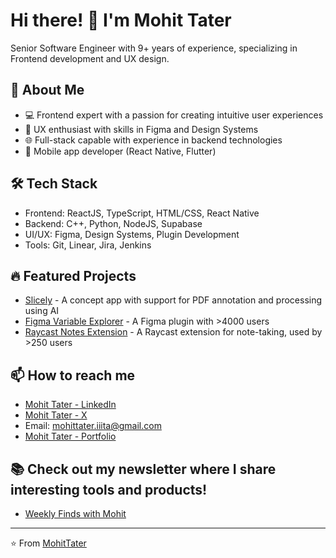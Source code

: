 # Hi there! 👋 I'm Mohit Tater

Senior Software Engineer with 9+ years of experience, specializing in Frontend development and UX design.

## 🚀 About Me
- 💻 Frontend expert with a passion for creating intuitive user experiences
- 🎨 UX enthusiast with skills in Figma and Design Systems
- 🌐 Full-stack capable with experience in backend technologies
- 📱 Mobile app developer (React Native, Flutter)

## 🛠️ Tech Stack
- Frontend: ReactJS, TypeScript, HTML/CSS, React Native
- Backend: C++, Python, NodeJS, Supabase
- UI/UX: Figma, Design Systems, Plugin Development
- Tools: Git, Linear, Jira, Jenkins

## 🔥 Featured Projects
- [Slicely](https://github.com/mnttnm/slicely) - A concept app with support for PDF annotation and processing using AI
- [Figma Variable Explorer](https://www.figma.com/community/plugin/1310888112326715990/figma-variable-explorer) - A Figma plugin with >4000 users
- [Raycast Notes Extension](https://www.raycast.com/tatermohit) - A Raycast extension for note-taking, used by >250 users

## 📫 How to reach me
- [Mohit Tater - LinkedIn](https://www.linkedin.com/in/tatermohit/)
- [Mohit Tater - X](https://twitter.com/tatermohit)
- Email: mohittater.iiita@gmail.com
- [Mohit Tater - Portfolio ](https://www.mohittater.in)

## 📚 Check out my newsletter where I share interesting tools and products!
- [Weekly Finds with Mohit](https://www.linkedin.com/newsletters/weekly-finds-with-mohit-7161601140642492416)

---

⭐️ From [MohitTater](https://bento.me/tatermohit)
